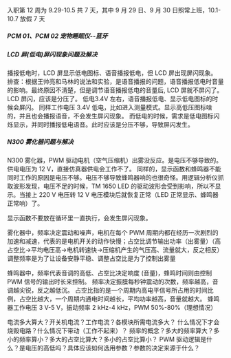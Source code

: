 入职第 12 周为 9.29-10.5 共 7 天，其中 9 月 29 日、9 月 30 日照常上班，10.1-10.7 放假 7 天

##### PCM 01、PCM 02 宠物睡眠仪--蓝牙



##### LCD 屏(低电)屏闪现象问题及解决
播报低电时，LCD 屏显示低电图标、语音播报低电，但 LCD 屏出现屏闪现象。
排查：根据王帅亮和马林的说法和实验，是语音播报的问题，语音播报低电时音量的影响。最终原因不清楚，但是调节语音播报低电的音量后, LCD 屏就不屏闪了。LCD 屏闪，应该是分压了。
低电3.4V 左右，语音播报低电、显示低电图标的时候会屏闪。
同样工作电压 3.4V 低电，比如进入测量模式。显示高低压图标啥的，并且也会播报语音，不会发生屏闪现象。
而低电的时候，需求是低电图标闪烁显示，并同时播报低电语音。此时应该是分压不够，导致屏闪发生。

##### N300 雾化器问题与解决
N300 雾化器，PWM 驱动电机（空气压缩机）出雾没反应。是电压不够导致的。供电电压为 12 V，直接仿真器供电会工作不了。
同样的，显示函数和蜂鸣器不能同时工作的原因是电压不够。电压不够导致蜂鸣器响的也很奇怪。用逻辑分析仪抓取波形发现，电压不足的时候，TM 1650 LED 的驱动波形会受到影响，所以不显示。当接上 220 V 电压转 12 V 电压模块后就恢复正常（LED 正常显示、蜂鸣器正常响）了。

显示函数不要放在循环里一直执行，会发生屏闪现象。

雾化器中，频率决定震动和噪声，电机在每个 PWM 周期内都在经历一次剧烈的加速和减速，代表的是电机开关的动作快慢；占空比调节输出功率（出雾量）（高占空比->平均电压高->电机转速快->压缩机产生的气压高、流量就大，反之相反）
调整频率是为了让设备安静平稳、调整占空比是为了控制出雾量

蜂鸣器中，频率代表音调的高低、占空比决定响度 (音量)，蜂鸣时间则由控制 PWM 信号的输出时长来控制。
频率决定振膜每秒钟震动的次数，频率越高，音调越尖锐，反之越低沉。
占空比指的是一个周期内高电平信号所占用的时间比例，占空比越大，一个周期内通电时间越长，平均功率越高，音量就越大。
蜂鸣器工作电压 3 V-5 V，振动频率 2 kHz-4 kHz，PWM 50%-80%（理想情况）


电流多大算大？开关机电流？工作电流？各模块所需电流多大？
什么情况下才会烧毁电路？什么情况下带动（工作不起来）？
频率的概念？多大的频率算大？多小的频率算小？多大的占空比算大？多小的占空比算小？
PWM 驱动逻辑是什么？是电压的高低吗？具体应该如何选用参数？参数的决定来源于什么？





































































































































































































































































































































































































































































































